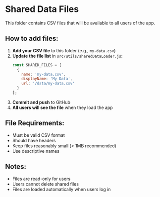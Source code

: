 # Shared Data Files

This folder contains CSV files that will be available to all users of the app.

## How to add files:

1. **Add your CSV file** to this folder (e.g., `my-data.csv`)
2. **Update the file list** in `src/utils/sharedDataLoader.js`:
   ```javascript
   const SHARED_FILES = [
     {
       name: 'my-data.csv',
       displayName: 'My Data',
       url: '/data/my-data.csv'
     }
   ];
   ```
3. **Commit and push** to GitHub
4. **All users will see the file** when they load the app

## File Requirements:
- Must be valid CSV format
- Should have headers
- Keep files reasonably small (< 1MB recommended)
- Use descriptive names

## Notes:
- Files are read-only for users
- Users cannot delete shared files
- Files are loaded automatically when users log in 